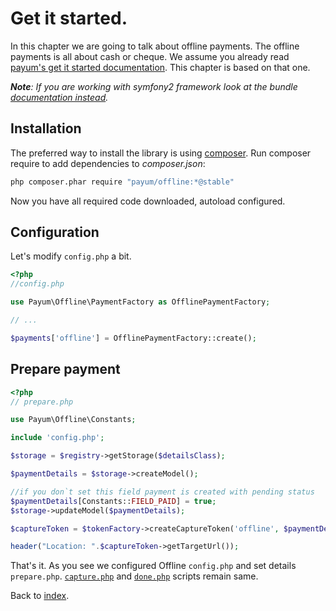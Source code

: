 # Get it started.

In this chapter we are going to talk about offline payments. The offline payments is all about cash or cheque.
We assume you already read [payum's get it started documentation](https://github.com/Payum/Payum/blob/master/src/Payum/Core/Resources/docs/get-it-started.md).
This chapter is based on that one.

_**Note**: If you are working with symfony2 framework look at the bundle [documentation instead](https://github.com/Payum/PayumBundle/blob/master/Resources/doc/index.md)._

## Installation

The preferred way to install the library is using [composer](http://getcomposer.org/).
Run composer require to add dependencies to _composer.json_:

```bash
php composer.phar require "payum/offline:*@stable"
```

Now you have all required code downloaded, autoload configured.

## Configuration

Let's modify `config.php` a bit.

```php
<?php
//config.php

use Payum\Offline\PaymentFactory as OfflinePaymentFactory;

// ...

$payments['offline'] = OfflinePaymentFactory::create();
```

## Prepare payment

```php
<?php
// prepare.php

use Payum\Offline\Constants;

include 'config.php';

$storage = $registry->getStorage($detailsClass);

$paymentDetails = $storage->createModel();

//if you don`t set this field payment is created with pending status
$paymentDetails[Constants::FIELD_PAID] = true;
$storage->updateModel($paymentDetails);

$captureToken = $tokenFactory->createCaptureToken('offline', $paymentDetails, 'done.php');

header("Location: ".$captureToken->getTargetUrl());
```

That's it. As you see we configured Offline `config.php` and set details `prepare.php`.
[`capture.php`](https://github.com/Payum/Payum/blob/master/src/Payum/Core/Resources/docs/capture-script.md) and [`done.php`](https://github.com/Payum/Payum/blob/master/src/Payum/Core/Resources/docs/done-script.md) scripts remain same.

Back to [index](index.md).